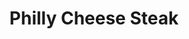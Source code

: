 ---
pid: ch698
title: Philly Cheese Steak
location_transcription: Everywhere
coordinates: "[-75.162990029191, 39.952483994748]"
zipcode: '28422'
gen_neighborhood: 
neighborhood: 
outside_phl: 'Bolivia NC '
age: '65'
age_range: 60-69
instagram: 
image_file_name: ch_698.jpg
proposal_transcription: 
topic: Food
topic_summary: 0, 0
type: Other No Form
keywords_other: cheese steak
credit: Nancy Fallen
image_labels: 
twitter: 
facebook: 
permalink: "/monuments/ch698/"
layout: item-page
---